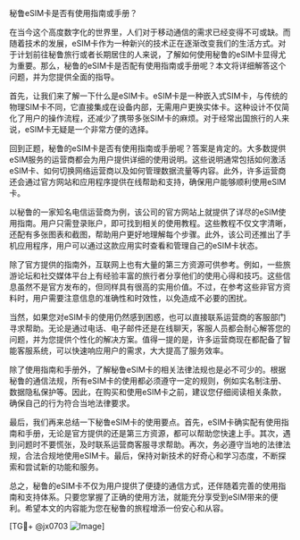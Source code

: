 秘鲁eSIM卡是否有使用指南或手册？

在当今这个高度数字化的世界里，人们对于移动通信的需求已经变得不可或缺。而随着技术的发展，eSIM卡作为一种新兴的技术正在逐渐改变我们的生活方式。对于计划前往秘鲁旅行或者长期居住的人来说，了解如何使用秘鲁的eSIM卡显得尤为重要。那么，秘鲁的eSIM卡是否配有使用指南或手册呢？本文将详细解答这个问题，并为您提供全面的指导。

首先，让我们来了解一下什么是eSIM卡。eSIM卡是一种嵌入式SIM卡，与传统的物理SIM卡不同，它直接集成在设备内部，无需用户更换实体卡。这种设计不仅简化了用户的操作流程，还减少了携带多张SIM卡的麻烦。对于经常出国旅行的人来说，eSIM卡无疑是一个非常方便的选择。

回到正题，秘鲁的eSIM卡是否有使用指南或手册呢？答案是肯定的。大多数提供eSIM服务的运营商都会为用户提供详细的使用说明。这些说明通常包括如何激活eSIM卡、如何切换网络运营商以及如何管理数据流量等内容。此外，许多运营商还会通过官方网站和应用程序提供在线帮助和支持，确保用户能够顺利使用eSIM卡。

以秘鲁的一家知名电信运营商为例，该公司的官方网站上就提供了详尽的eSIM使用指南。用户只需登录账户，即可找到相关的使用教程。这些教程不仅文字清晰，还配有多张图表和截图，帮助用户更好地理解每个步骤。此外，该公司还推出了手机应用程序，用户可以通过这款应用实时查看和管理自己的eSIM卡状态。

除了官方提供的指南外，互联网上也有大量的第三方资源可供参考。例如，一些旅游论坛和社交媒体平台上有经验丰富的旅行者分享他们的使用心得和技巧。这些信息虽然不是官方发布的，但同样具有很高的实用价值。不过，在参考这些非官方资料时，用户需要注意信息的准确性和时效性，以免造成不必要的困扰。

当然，如果您对eSIM卡的使用仍然感到困惑，也可以直接联系运营商的客服部门寻求帮助。无论是通过电话、电子邮件还是在线聊天，客服人员都会耐心解答您的问题，并为您提供个性化的解决方案。值得一提的是，许多运营商现在都配备了智能客服系统，可以快速响应用户的需求，大大提高了服务效率。

除了使用指南和手册外，了解秘鲁eSIM卡的相关法律法规也是必不可少的。根据秘鲁的通信法规，所有eSIM卡的使用都必须遵守一定的规则，例如实名制注册、数据隐私保护等。因此，在购买和使用eSIM卡之前，建议您仔细阅读相关条款，确保自己的行为符合当地法律要求。

最后，我们再来总结一下秘鲁eSIM卡的使用要点。首先，eSIM卡确实配有使用指南和手册，无论是官方提供的还是第三方资源，都可以帮助您快速上手。其次，遇到问题时不要慌张，及时联系运营商客服寻求帮助。再次，务必遵守当地的法律法规，合法合规地使用eSIM卡。最后，保持对新技术的好奇心和学习态度，不断探索和尝试新的功能和服务。

总之，秘鲁的eSIM卡不仅为用户提供了便捷的通信方式，还伴随着完善的使用指南和支持体系。只要您掌握了正确的使用方法，就能充分享受到eSIM带来的便利。希望本文的内容能为您在秘鲁的旅程增添一份安心和从容。

[TG💪+ @jx0703 ![Image](https://github.com/user-attachments/assets/dbca1d08-cadb-493c-b0ec-ad6f7a83f270)]